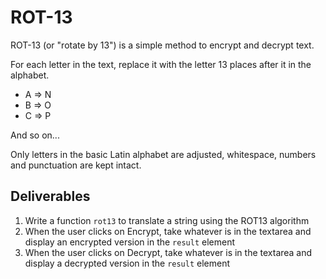 # ROT-13

ROT-13 (or "rotate by 13") is a simple method to encrypt and decrypt text.

For each letter in the text, replace it with the letter 13 places after it in the alphabet.

* A => N
* B => O
* C => P

And so on...

Only letters in the basic Latin alphabet are adjusted, whitespace, numbers and punctuation are kept intact.

## Deliverables

1. Write a function `rot13` to translate a string using the ROT13 algorithm
2. When the user clicks on Encrypt, take whatever is in the textarea and display an encrypted version in the `result` element
3. When the user clicks on Decrypt, take whatever is in the textarea and display a decrypted version in the `result` element

